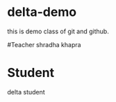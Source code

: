 # delta-demo
this is demo class of git and github.

 #Teacher
 shradha khapra

 # Student
 delta student